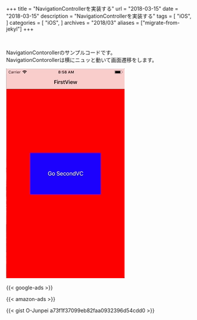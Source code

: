 +++
title = "NavigationControllerを実装する"
url = "2018-03-15"
date = "2018-03-15"
description = "NavigationControllerを実装する"
tags = [
    "iOS",
]
categories = [
    "iOS",
]
archives = "2018/03"
aliases = ["migrate-from-jekyl"]
+++

<br>

NavigationContorollerのサンプルコードです。  
NavigationContorollerは横にニュッと動いて画面遷移をします。  

![alt](1.gif)

<!-- Google Ads -->
{{< google-ads >}}

<!-- Amazon Ads -->
{{< amazon-ads >}}

{{< gist O-Junpei a73f1f37099eb82faa0932396d54cdd0 >}}
